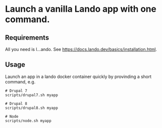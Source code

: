 # Launch a vanilla Lando app with one command.

## Requirements

All you need is l...ando. See https://docs.lando.dev/basics/installation.html.

## Usage

Launch an app in a lando docker container quickly by provinding a short command, e.g.

```
# Drupal 7
scripts/drupal7.sh myapp

# Drupal 8
scripts/drupal8.sh myapp

# Node
scripts/node.sh myapp
```
